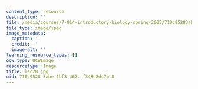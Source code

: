 ```yaml
---
content_type: resource
description: ''
file: /media/courses/7-014-introductory-biology-spring-2005/710c95283abe1bf3467cf348e8d47bc8_lec28.jpg
file_type: image/jpeg
image_metadata:
  caption: ''
  credit: ''
  image-alt: ''
learning_resource_types: []
ocw_type: OCWImage
resourcetype: Image
title: lec28.jpg
uid: 710c9528-3abe-1bf3-467c-f348e8d47bc8
---
```

